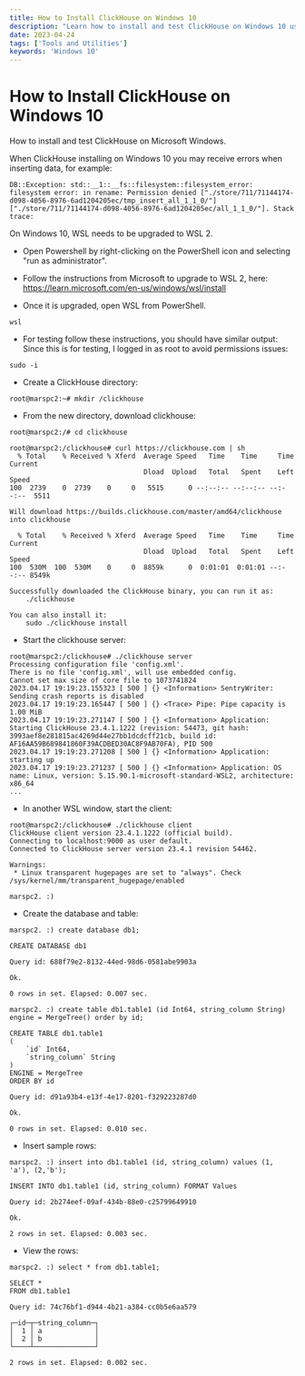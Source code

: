 ```yaml
---
title: How to Install ClickHouse on Windows 10
description: "Learn how to install and test ClickHouse on Windows 10 using WSL 2. Includes setup, troubleshooting, and running a test environment."
date: 2023-04-24
tags: ['Tools and Utilities']
keywords: 'Windows 10'
---
```


# How to Install ClickHouse on Windows 10

How to install and test ClickHouse on Microsoft Windows.

<!-- truncate -->

When ClickHouse installing on Windows 10 you may receive errors when inserting data, for example:
```
DB::Exception: std::__1::__fs::filesystem::filesystem_error: filesystem error: in rename: Permission denied ["./store/711/71144174-d098-4056-8976-6ad1204205ec/tmp_insert_all_1_1_0/"] ["./store/711/71144174-d098-4056-8976-6ad1204205ec/all_1_1_0/"]. Stack trace:
```

On Windows 10, WSL needs to be upgraded to WSL 2.
- Open Powershell by right-clicking on the PowerShell icon and selecting "run as administrator".

- Follow the instructions from Microsoft to upgrade to WSL 2, here:
https://learn.microsoft.com/en-us/windows/wsl/install

- Once it is upgraded, open WSL from PowerShell.
```
wsl
```
- For testing follow these instructions, you should have similar output:
Since this is for testing, I logged in as root to avoid permissions issues:
```
sudo -i
```
- Create a ClickHouse directory:
```
root@marspc2:~# mkdir /clickhouse
```

- From the new directory, download clickhouse:
```
root@marspc2:/# cd clickhouse

root@marspc2:/clickhouse# curl https://clickhouse.com | sh
  % Total    % Received % Xferd  Average Speed   Time    Time     Time  Current
                                 Dload  Upload   Total   Spent    Left  Speed
100  2739    0  2739    0     0   5515      0 --:--:-- --:--:-- --:--:--  5511

Will download https://builds.clickhouse.com/master/amd64/clickhouse into clickhouse

  % Total    % Received % Xferd  Average Speed   Time    Time     Time  Current
                                 Dload  Upload   Total   Spent    Left  Speed
100  530M  100  530M    0     0  8859k      0  0:01:01  0:01:01 --:--:-- 8549k

Successfully downloaded the ClickHouse binary, you can run it as:
    ./clickhouse

You can also install it:
    sudo ./clickhouse install
```

- Start the clickhouse server:
```
root@marspc2:/clickhouse# ./clickhouse server
Processing configuration file 'config.xml'.
There is no file 'config.xml', will use embedded config.
Cannot set max size of core file to 1073741824
2023.04.17 19:19:23.155323 [ 500 ] {} <Information> SentryWriter: Sending crash reports is disabled
2023.04.17 19:19:23.165447 [ 500 ] {} <Trace> Pipe: Pipe capacity is 1.00 MiB
2023.04.17 19:19:23.271147 [ 500 ] {} <Information> Application: Starting ClickHouse 23.4.1.1222 (revision: 54473, git hash: 3993aef8e281815ac4269d44e27bb1dcdcff21cb, build id: AF16AA59B689841860F39ACDBED30AC8F9AB70FA), PID 500
2023.04.17 19:19:23.271208 [ 500 ] {} <Information> Application: starting up
2023.04.17 19:19:23.271237 [ 500 ] {} <Information> Application: OS name: Linux, version: 5.15.90.1-microsoft-standard-WSL2, architecture: x86_64
...
```
- In another WSL window, start the client:
```
root@marspc2:/clickhouse# ./clickhouse client
ClickHouse client version 23.4.1.1222 (official build).
Connecting to localhost:9000 as user default.
Connected to ClickHouse server version 23.4.1 revision 54462.

Warnings:
 * Linux transparent hugepages are set to "always". Check /sys/kernel/mm/transparent_hugepage/enabled

marspc2. :)
```

- Create the database and table:
```
marspc2. :) create database db1;

CREATE DATABASE db1

Query id: 688f79e2-8132-44ed-98d6-0581abe9903a

Ok.

0 rows in set. Elapsed: 0.007 sec.

marspc2. :) create table db1.table1 (id Int64, string_column String) engine = MergeTree() order by id;

CREATE TABLE db1.table1
(
    `id` Int64,
    `string_column` String
)
ENGINE = MergeTree
ORDER BY id

Query id: d91a93b4-e13f-4e17-8201-f329223287d0

Ok.

0 rows in set. Elapsed: 0.010 sec.
```

- Insert sample rows:
```
marspc2. :) insert into db1.table1 (id, string_column) values (1, 'a'), (2,'b');

INSERT INTO db1.table1 (id, string_column) FORMAT Values

Query id: 2b274eef-09af-434b-88e0-c25799649910

Ok.

2 rows in set. Elapsed: 0.003 sec.
```

- View the rows:
```
marspc2. :) select * from db1.table1;

SELECT *
FROM db1.table1

Query id: 74c76bf1-d944-4b21-a384-cc0b5e6aa579

┌─id─┬─string_column─┐
│  1 │ a             │
│  2 │ b             │
└────┴───────────────┘

2 rows in set. Elapsed: 0.002 sec.
```


